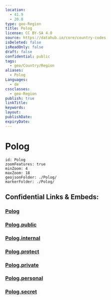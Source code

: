 ```yaml
---
location:
  - 41.9
  - 20.8
type: geo-Region
title: Polog
license: CC BY-SA 4.0
source: https://datahub.io/core/country-codes
isDeleted: false
isReadOnly: false
draft: false
confidential: public
tags:
  - geo/Country/Region
aliases:
  - Polog
Languages:
  - de
cssclasses:
  - geo-Region
publish: true
linkTitle:
keywords:
layout:
publishDate:
expiryDate:
---
```


# Polog

```leaflet
id: Polog
zoomFeatures: true 
minZoom: 4 
maxZoom: 18
geojsonFolder: ./Polog/
markerFolder: ./Polog/
```


## Confidential Links & Embeds: 

### [Polog](/_Standards/Earth/Continent/Europe/Europe~South/Macedonia~North/Municipalities~Macedonia/Polog.md) 

### [Polog.public](/_public/Earth/Continent/Europe/Europe~South/Macedonia~North/Municipalities~Macedonia/Polog.public.md) 

### [Polog.internal](/_internal/Earth/Continent/Europe/Europe~South/Macedonia~North/Municipalities~Macedonia/Polog.internal.md) 

### [Polog.protect](/_protect/Earth/Continent/Europe/Europe~South/Macedonia~North/Municipalities~Macedonia/Polog.protect.md) 

### [Polog.private](/_private/Earth/Continent/Europe/Europe~South/Macedonia~North/Municipalities~Macedonia/Polog.private.md) 

### [Polog.personal](/_personal/Earth/Continent/Europe/Europe~South/Macedonia~North/Municipalities~Macedonia/Polog.personal.md) 

### [Polog.secret](/_secret/Earth/Continent/Europe/Europe~South/Macedonia~North/Municipalities~Macedonia/Polog.secret.md)


